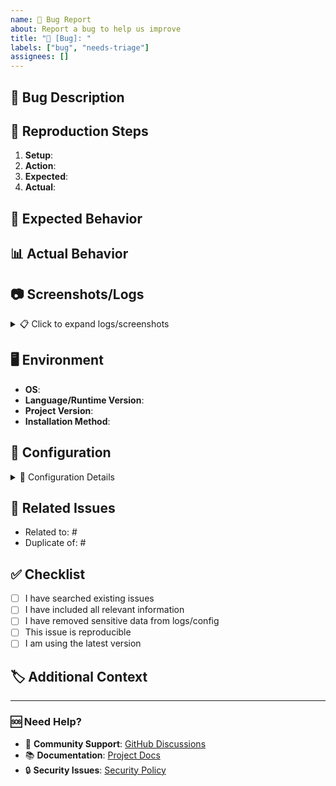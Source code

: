 ```yaml
---
name: 🐛 Bug Report
about: Report a bug to help us improve
title: "🐛 [Bug]: "
labels: ["bug", "needs-triage"]
assignees: []
---
```


<!--
🔍 Before submitting, please check if this bug has already been reported!
📖 Search existing issues: https://github.com/JuanVilla424/JuanVilla424/issues
-->

## 🐛 Bug Description

<!-- Provide a clear and concise description of what the bug is -->

## 🔄 Reproduction Steps

<!-- Steps to reproduce the behavior -->

1. **Setup**:
2. **Action**:
3. **Expected**:
4. **Actual**:

## 🎯 Expected Behavior

<!-- A clear and concise description of what you expected to happen -->

## 📊 Actual Behavior

<!-- What actually happened? Include error messages, logs, etc. -->

## 📷 Screenshots/Logs

<!-- If applicable, add screenshots or logs to help explain your problem -->

<details>
<summary>📋 Click to expand logs/screenshots</summary>

```
Paste logs here
```

</details>

## 🖥️ Environment

<!-- Complete this information -->

- **OS**: <!-- e.g., Ubuntu 22.04, Windows 11, macOS 13.0 -->
- **Language/Runtime Version**: <!-- e.g., Python 3.11.2, Node.js 18.0 -->
- **Project Version**: <!-- e.g., 1.0.16 -->
- **Installation Method**: <!-- pip, npm, docker, git clone, etc. -->

## 📂 Configuration

<!-- If relevant, include your configuration (remove sensitive data!) -->

<details>
<summary>🔧 Configuration Details</summary>

```yaml
# Your .env or config here (REMOVE SENSITIVE DATA!)
```

</details>

## 🔗 Related Issues

<!-- Link any related issues -->

- Related to: #
- Duplicate of: #

## ✅ Checklist

<!-- Check off completed items -->

- [ ] I have searched existing issues
- [ ] I have included all relevant information
- [ ] I have removed sensitive data from logs/config
- [ ] This issue is reproducible
- [ ] I am using the latest version

## 🏷️ Additional Context

<!-- Add any other context about the problem here -->

---

### 🆘 Need Help?

- 💬 **Community Support**: [GitHub Discussions](https://github.com/JuanVilla424/JuanVilla424/discussions)
- 📚 **Documentation**: [Project Docs](https://github.com/JuanVilla424/JuanVilla424)
- 🔒 **Security Issues**: [Security Policy](https://github.com/JuanVilla424/JuanVilla424/blob/main/SECURITY.md)

<!-- Thank you for helping improve this project! 🙏 -->
